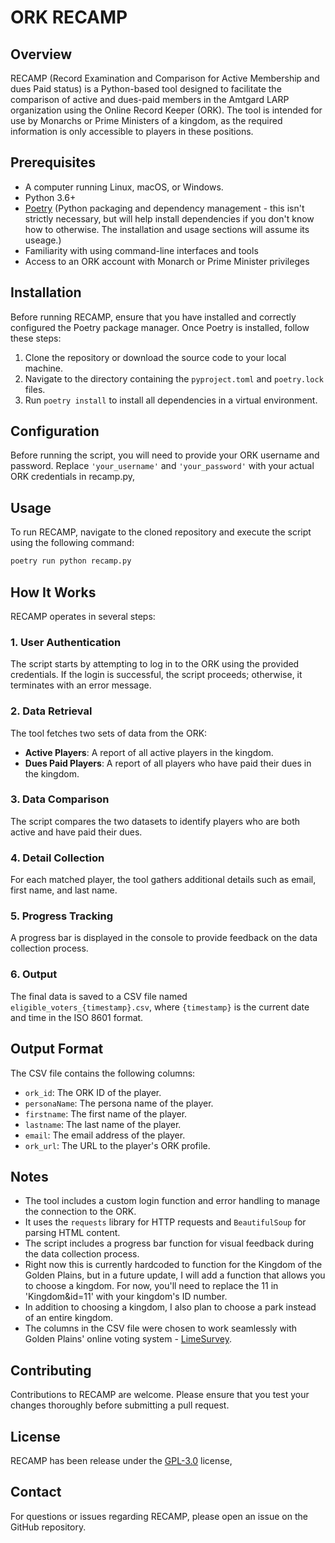 # ORK RECAMP

## Overview

RECAMP (Record Examination and Comparison for Active Membership and dues Paid status) is a Python-based tool designed to facilitate the comparison of active and dues-paid members in the Amtgard LARP organization using the Online Record Keeper (ORK). The tool is intended for use by Monarchs or Prime Ministers of a kingdom, as the required information is only accessible to players in these positions.

## Prerequisites

- A computer running Linux, macOS, or Windows.
- Python 3.6+
- [Poetry](https://python-poetry.org/docs/) (Python packaging and dependency management - this isn't strictly necessary, but will help install dependencies if you don't know how to otherwise. The installation and usage sections will assume its useage.)
- Familiarity with using command-line interfaces and tools
- Access to an ORK account with Monarch or Prime Minister privileges

## Installation

Before running RECAMP, ensure that you have installed and correctly configured the Poetry package manager. Once Poetry is installed, follow these steps:

1. Clone the repository or download the source code to your local machine.
2. Navigate to the directory containing the `pyproject.toml` and `poetry.lock` files.
3. Run `poetry install` to install all dependencies in a virtual environment.

## Configuration

Before running the script, you will need to provide your ORK username and password. Replace `'your_username'` and `'your_password'` with your actual ORK credentials in recamp.py,

## Usage

To run RECAMP, navigate to the cloned repository and execute the script using the following command:

```bash
poetry run python recamp.py
```

## How It Works

RECAMP operates in several steps:

### 1. User Authentication

The script starts by attempting to log in to the ORK using the provided credentials. If the login is successful, the script proceeds; otherwise, it terminates with an error message.

### 2. Data Retrieval

The tool fetches two sets of data from the ORK:

- **Active Players**: A report of all active players in the kingdom.
- **Dues Paid Players**: A report of all players who have paid their dues in the kingdom.

### 3. Data Comparison

The script compares the two datasets to identify players who are both active and have paid their dues.

### 4. Detail Collection

For each matched player, the tool gathers additional details such as email, first name, and last name.

### 5. Progress Tracking

A progress bar is displayed in the console to provide feedback on the data collection process.

### 6. Output

The final data is saved to a CSV file named `eligible_voters_{timestamp}.csv`, where `{timestamp}` is the current date and time in the ISO 8601 format.

## Output Format

The CSV file contains the following columns:

- `ork_id`: The ORK ID of the player.
- `personaName`: The persona name of the player.
- `firstname`: The first name of the player.
- `lastname`: The last name of the player.
- `email`: The email address of the player.
- `ork_url`: The URL to the player's ORK profile.

## Notes

- The tool includes a custom login function and error handling to manage the connection to the ORK.
- It uses the `requests` library for HTTP requests and `BeautifulSoup` for parsing HTML content.
- The script includes a progress bar function for visual feedback during the data collection process.
- Right now this is currently hardcoded to function for the Kingdom of the Golden Plains, but in a future update, I will add a function that allows you to choose a kingdom. For now, you'll need to replace the 11 in 'Kingdom&id=11' with your kingdom's ID number.
- In addition to choosing a kingdom, I also plan to choose a park instead of an entire kingdom.
- The columns in the CSV file were chosen to work seamlessly with Golden Plains' online voting system - [LimeSurvey](https://www.limesurvey.org/).

## Contributing

Contributions to RECAMP are welcome. Please ensure that you test your changes thoroughly before submitting a pull request.

## License

RECAMP has been release under the [GPL-3.0](https://github.com/Hielyr/ork_recamp?tab=GPL-3.0-1-ov-file) license,

## Contact

For questions or issues regarding RECAMP, please open an issue on the GitHub repository.
